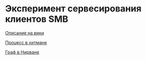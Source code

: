 # Эксперимент сервесирования клиентов SMB

[Описание на вики](https://wiki.yandex-team.ru/newsmb/analytics/jeksperiment-po-servisirovaniju-klientov-prjamogo-kanala/)

[Процесс в хитмане](https://hitman.yandex-team.ru/projects/NEWSMB/AMO_CRM_API/?jobCreationTimeQuery=YEAR&jobPage=1&pageSize=20)

[Граф в Нирване](https://nirvana.yandex-team.ru/flow/4ed4da6c-054b-4fa0-a33f-c4ebe13bf06d/ae4d858a-b8ab-4aec-ae92-ad8941c20f19)



